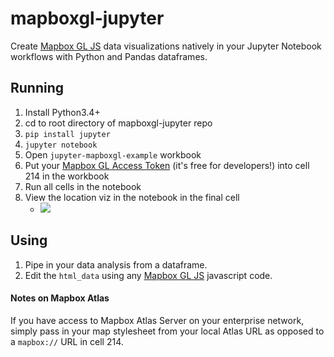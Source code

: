 # mapboxgl-jupyter

Create [Mapbox GL JS](https://www.mapbox.com/mapbox-gl-js/api/) data visualizations natively in your Jupyter Notebook workflows with Python and Pandas dataframes.

## Running

1. Install Python3.4+
2. cd to root directory of mapboxgl-jupyter repo
2. `pip install jupyter`
3. `jupyter notebook`
4. Open `jupyter-mapboxgl-example` workbook
5. Put your [Mapbox GL Access Token](https://www.mapbox.com/help/how-access-tokens-work/) (it's free for developers!) into cell 214 in the workbook
6. Run all cells in the notebook
7. View the location viz in the notebook in the final cell
    * ![](https://cl.ly/1r2s2t2Z2N0p/download/Image%202017-07-27%20at%203.06.54%20PM.png)

## Using

1. Pipe in your data analysis from a dataframe.
2. Edit the `html_data` using any [Mapbox GL JS](https://www.mapbox.com/mapbox-gl-js/api/) javascript code.

#### Notes on Mapbox Atlas

If you have access to Mapbox Atlas Server on your enterprise network, simply pass in your map stylesheet from your local Atlas URL as opposed to a `mapbox://` URL in cell 214.
